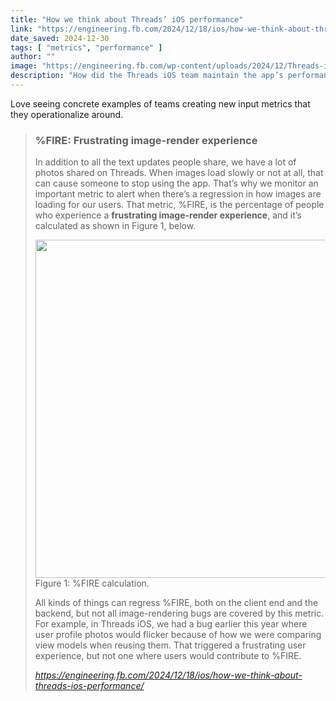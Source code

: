 ```yaml
---
title: "How we think about Threads’ iOS performance"
link: "https://engineering.fb.com/2024/12/18/ios/how-we-think-about-threads-ios-performance/"
date_saved: 2024-12-30
tags: [ "metrics", "performance" ]
author: ""
image: "https://engineering.fb.com/wp-content/uploads/2024/12/Threads-iOS-Hero_crop2.png"
description: "How did the Threads iOS team maintain the app’s performance during its incredible growth? Here’s how Meta’s Threads team thinks about performance, including the key metrics we mon…"
---
```


Love seeing concrete examples of teams creating new input metrics that they operationalize around.


<blockquote class="quoteback" darkmode="" data-title="How%20we%20think%20about%20Threads%E2%80%99%20iOS%20performance" data-author="" cite="https://engineering.fb.com/2024/12/18/ios/how-we-think-about-threads-ios-performance/">
<h3>%FIRE: Frustrating image-render experience</h3>
<p>In addition to all the text updates people share, we have a lot of photos shared on Threads. When images load slowly or not at all, that can cause someone to stop using the app. That’s why we monitor an important metric to alert when there’s a regression in how images are loading for our users. That metric, %FIRE, is the percentage of people who experience a <b>frustrating image-render experience</b>, and it’s calculated as shown in Figure 1, below.</p>
<p class="fig"><img decoding="async" class="size-large wp-image-22061" src="https://engineering.fb.com/wp-content/uploads/2024/12/Threads-iOS-performance-figure-1.png?w=1024" alt="" width="1024" height="541" srcset="https://engineering.fb.com/wp-content/uploads/2024/12/Threads-iOS-performance-figure-1.png 1848w, https://engineering.fb.com/wp-content/uploads/2024/12/Threads-iOS-performance-figure-1.png?resize=916,484 916w, https://engineering.fb.com/wp-content/uploads/2024/12/Threads-iOS-performance-figure-1.png?resize=768,406 768w, https://engineering.fb.com/wp-content/uploads/2024/12/Threads-iOS-performance-figure-1.png?resize=1024,541 1024w, https://engineering.fb.com/wp-content/uploads/2024/12/Threads-iOS-performance-figure-1.png?resize=1536,811 1536w, https://engineering.fb.com/wp-content/uploads/2024/12/Threads-iOS-performance-figure-1.png?resize=96,51 96w, https://engineering.fb.com/wp-content/uploads/2024/12/Threads-iOS-performance-figure-1.png?resize=192,101 192w" sizes="(max-width: 992px) 100vw, 62vw">Figure 1: %FIRE calculation.</p>
<p>All kinds of things can regress %FIRE, both on the client end and the backend, but not all image-rendering bugs are covered by this metric. For example, in Threads iOS, we had a bug earlier this year where user profile photos would flicker because of how we were comparing view models when reusing them. That triggered a frustrating user experience, but not one where users would contribute to %FIRE.</p>
<footer><cite> <a href="https://engineering.fb.com/2024/12/18/ios/how-we-think-about-threads-ios-performance/">https://engineering.fb.com/2024/12/18/ios/how-we-think-about-threads-ios-performance/</a></cite></footer>
</blockquote><script note="" src="https://cdn.jsdelivr.net/gh/Blogger-Peer-Review/quotebacks@1/quoteback.js"></script>